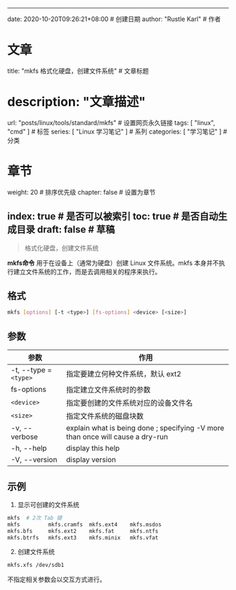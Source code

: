 ---
date: 2020-10-20T09:26:21+08:00  # 创建日期
author: "Rustle Karl"  # 作者

# 文章
title: "mkfs 格式化硬盘，创建文件系统"  # 文章标题
# description: "文章描述"
url:  "posts/linux/tools/standard/mkfs"  # 设置网页永久链接
tags: [ "linux", "cmd" ]  # 标签
series: [ "Linux 学习笔记" ]  # 系列
categories: [ "学习笔记" ]  # 分类

# 章节
weight: 20 # 排序优先级
chapter: false  # 设置为章节

index: true  # 是否可以被索引
toc: true  # 是否自动生成目录
draft: false  # 草稿
----

> 格式化硬盘，创建文件系统

**mkfs命令** 用于在设备上（通常为硬盘）创建 Linux 文件系统。mkfs 本身并不执行建立文件系统的工作，而是去调用相关的程序来执行。

## 格式

```bash
mkfs [options] [-t <type>] [fs-options] <device> [<size>]
```

## 参数

| 参数 | 作用 |
| -------- | -------- |
| -t, --type = `<type>` | 指定要建立何种文件系统，默认 ext2 |
| fs-options | 指定建立文件系统时的参数 |
| `<device>` | 指定要创建的文件系统对应的设备文件名 |
| `<size>` | 指定文件系统的磁盘块数 |
| -v, --verbose | explain what is being done ; specifying -V more than once will cause a dry-run |
| -h, --help | display this help |
| -V, --version | display version |

## 示例

1. 显示可创建的文件系统

```bash
mkfs  # 2次 Tab 键
mkfs         mkfs.cramfs  mkfs.ext4    mkfs.msdos
mkfs.bfs     mkfs.ext2    mkfs.fat     mkfs.ntfs
mkfs.btrfs   mkfs.ext3    mkfs.minix   mkfs.vfat
```

2. 创建文件系统

```bash
mkfs.xfs /dev/sdb1
```

不指定相关参数会以交互方式进行。

